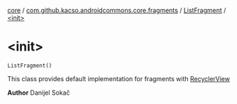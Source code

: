 [core](../../index.md) / [com.github.kacso.androidcommons.core.fragments](../index.md) / [ListFragment](index.md) / [&lt;init&gt;](.)

# &lt;init&gt;

`ListFragment()`

This class provides default implementation for fragments with [RecyclerView](#)

**Author**
Danijel Sokač

